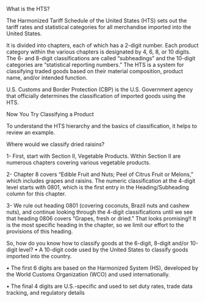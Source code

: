 What is the HTS?

The Harmonized Tariff Schedule of the United States (HTS) sets out the tariff rates and statistical categories for all merchandise imported into the United States. 

It is divided into chapters, each of which has a 2-digit number. Each product category within the various chapters is designated by 4, 6, 8, or 10 digits.
The 6- and 8-digit classifications are called “subheadings” and the 10-digit categories are “statistical reporting numbers.”
The HTS is a system for classifying traded goods based on their material composition, product name, and/or intended function.

U.S. Customs and Border Protection (CBP) is the U.S. Government agency that officially determines the classification of imported goods using the HTS.

Now You Try Classifying a Product

To understand the HTS hierarchy and the basics of classification, it helps to review an example.

Where would we classify dried raisins?

1- First, start with Section II, Vegetable Products.  Within Section II are numerous chapters covering various vegetable products.

2- Chapter 8 covers “Edible Fruit and Nuts; Peel of Citrus Fruit or Melons,” which includes grapes and raisins. The numeric classification at the 4-digit level starts with 0801, which is the first entry in the Heading/Subheading column for this chapter.

3- We rule out heading 0801 (covering coconuts, Brazil nuts and cashew nuts), and continue looking through the 4-digit classifications until we see that heading 0806 covers “Grapes, fresh or dried.” That looks promising!! It is the most specific heading in the chapter, so we limit our effort to the provisions of this heading.

So, how do you know how to classify goods at the 6-digit, 8-digit and/or 10-digit level?
•	A 10-digit code used by the United States to classify goods imported into the country.

•	The first 6 digits are based on the Harmonized System (HS), developed by the World Customs Organization (WCO) and used internationally.

•	The final 4 digits are U.S.-specific and used to set duty rates, trade data tracking, and regulatory details

